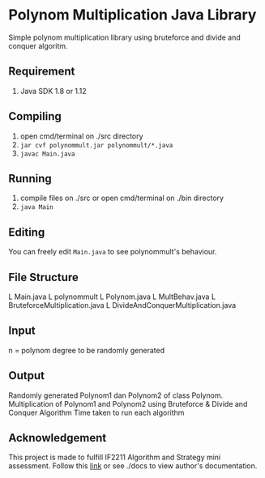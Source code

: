 # Polynom Multiplication Java Library
Simple polynom multiplication library using bruteforce and divide and conquer algoritm.

## Requirement
1. Java SDK 1.8 or 1.12

## Compiling
1. open cmd/terminal on ./src directory
1. `jar cvf polynommult.jar polynommult/*.java`
1. `javac Main.java`

## Running
1. compile files on ./src or open cmd/terminal on ./bin directory
1. `java Main`

## Editing
You can freely edit `Main.java` to see polynommult's behaviour.

## File Structure
L Main.java
L polynommult
  L Polynom.java
  L MultBehav.java
  L BruteforceMultiplication.java
  L DivideAndConquerMultiplication.java

## Input
n = polynom degree to be randomly generated

## Output
Randomly generated Polynom1 dan Polynom2 of class Polynom.
Multiplication of Polynom1 and Polynom2 using Bruteforce & Divide and Conquer Algorithm
Time taken to run each algorithm

## Acknowledgement
This project is made to fulfill IF2211 Algorithm and Strategy mini assessment.
Follow this [link](https://www.linkedin.com/in/jonathan-yudi-gunawan-80b67a19a/) or see ./docs to view author's documentation.